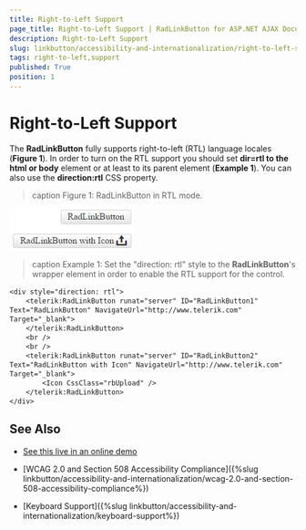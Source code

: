```yaml
---
title: Right-to-Left Support
page_title: Right-to-Left Support | RadLinkButton for ASP.NET AJAX Documentation
description: Right-to-Left Support
slug: linkbutton/accessibility-and-internationalization/right-to-left-support
tags: right-to-left,support
published: True
position: 1
---
```


# Right-to-Left Support

The **RadLinkButton** fully supports right-to-left (RTL) language locales (**Figure 1**). In order to turn on the RTL support you should set **dir=rtl to the html or body** element or at least to its parent element (**Example 1**). You can also use the **direction:rtl** CSS property.

>caption Figure 1: RadLinkButton in RTL mode.

![RadLinkButton-rtl](images/RadLinkButton-rtl.png)

>caption Example 1: Set the "direction: rtl" style to the **RadLinkButton**'s wrapper element in order to enable the RTL support for the control.

````ASP.NET
<div style="direction: rtl">
	<telerik:RadLinkButton runat="server" ID="RadLinkButton1" Text="RadLinkButton" NavigateUrl="http://www.telerik.com" Target="_blank">
	</telerik:RadLinkButton>
	<br />
	<br />
	<telerik:RadLinkButton runat="server" ID="RadLinkButton2" Text="RadLinkButton with Icon" NavigateUrl="http://www.telerik.com" Target="_blank">
		<Icon CssClass="rbUpload" />
	</telerik:RadLinkButton>
</div>
````

## See Also

 * [See this live in an online demo](http://demos.telerik.com/aspnet-ajax/linkbutton/examples/righttoleft/defaultcs.aspx)

 * [WCAG 2.0 and Section 508 Accessibility Compliance]({%slug linkbutton/accessibility-and-internationalization/wcag-2.0-and-section-508-accessibility-compliance%})

 * [Keyboard Support]({%slug linkbutton/accessibility-and-internationalization/keyboard-support%})

